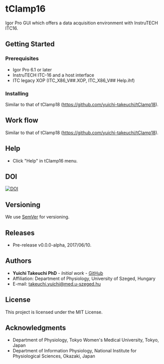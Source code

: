 # tClamp16
Igor Pro GUI which offers a data acquisition environment with InstruTECH ITC16.

## Getting Started

### Prerequisites
* Igor Pro 6.1 or later
* InstruTECH ITC-16 and a host interface
* ITC legacy XOP (ITC_X86_V##.XOP, ITC_X86_V## Help.ihf)

### Installing
Similar to that of tClamp18 (https://github.com/yuichi-takeuchi/tClamp18).

## Work flow
Similar to that of tClamp18 (https://github.com/yuichi-takeuchi/tClamp18).

## Help
* Click "Help" in tClamp16 menu.

## DOI
[![DOI](https://zenodo.org/badge/93522745.svg)](https://zenodo.org/badge/latestdoi/93522745)

## Versioning
We use [SemVer](http://semver.org/) for versioning.

## Releases
* Pre-release v0.0.0-alpha, 2017/06/10.

## Authors
* **Yuichi Takeuchi PhD** - *Initial work* - [GitHub](https://github.com/yuichi-takeuchi)
* Affiliation: Department of Physiology, University of Szeged, Hungary
* E-mail: takeuchi.yuichi@med.u-szeged.hu

## License
This project is licensed under the MIT License.

## Acknowledgments
* Department of Physiology, Tokyo Women's Medical University, Tokyo, Japan
* Department of Information Physiology, National Institute for Physiological Sciences, Okazaki, Japan

